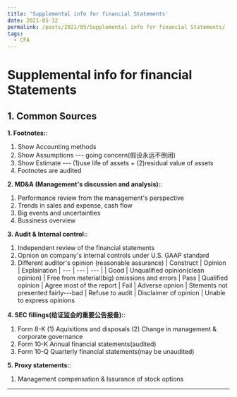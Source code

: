 ```yaml
---
title: 'Supplemental info for financial Statements'
date: 2021-05-12
permalink: /posts/2021/05/Supplemental info for financial Statements/
tags:
  - CFA
---
```




Supplemental info for financial Statements
======

## 1. Common Sources

**1. Footnotes:**: 
1. Show Accounting methods
2. Show Assumptions --- going concern(假设永远不倒闭)
3. Show Estimate --- (1)use life of assets + (2)residual value of assets
4. Footnotes are audited

**2. MD&A (Management's discussion and analysis):**: 
1. Performance review from the management's perspective
2. Trends in sales and expense, cash flow
3. Big events and uncertainties
4. Bussiness overview

**3. Audit & Internal control:**: 
1. Independent review of the financial statements
2. Opnion on company's internal controls under U.S. GAAP standard
3. Different auditor's opinion (reasonable assurance)
| Construct | Opinion | Explaination
| --- | --- | --- |
| Good | Unqualified opinion(clean opinion) | Free from material(big) omissions and errors
| Pass | Qualified opinion | Agree most of the report
| Fail | Adverse opnion | Stements not presented fairly---bad
| Refuse to audit | Disclaimer of opinion | Unable to express opinions

**4. SEC fillings(给证监会的重要公告报备):**: 
1. Form 8-K
(1) Aquisitions and disposals
(2) Change in management & corporate governance
2. Form 10-K
Annual financial statements(audited)
3. Form 10-Q
Quarterly financial statements(may be unaudited)

**5. Proxy statements:**: 
1. Management compensation & Issurance of stock options
------
